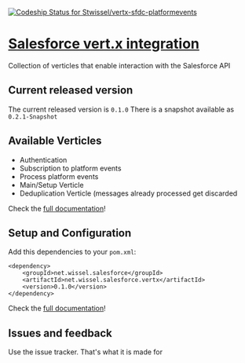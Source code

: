 [ ![Codeship Status for Stwissel/vertx-sfdc-platformevents](https://app.codeship.com/projects/65890500-b1cd-0135-81e1-7645507f84f6/status?branch=master)](https://app.codeship.com/projects/257955)

# [Salesforce vert.x integration](https://stwissel.github.io/vertx-sfdc-platformevents)

Collection of verticles that enable interaction with the Salesforce API

## Current released version

The current released version is `0.1.0`
There is a snapshot available as `0.2.1-Snapshot`

## Available Verticles

- Authentication
- Subscription to platform events
- Process platform events
- Main/Setup Verticle
- Deduplication Verticle (messages already processed get discarded

Check the [full documentation](https://stwissel.github.io/vertx-sfdc-platformevents)!

## Setup and Configuration

Add this dependencies to your `pom.xml`:

```
<dependency>
	<groupId>net.wissel.salesforce</groupId>
	<artifactId>net.wissel.salesforce.vertx</artifactId>
	<version>0.1.0</version>
</dependency>
```
Check the [full documentation](https://stwissel.github.io/vertx-sfdc-platformevents)!

## Issues and feedback

Use the issue tracker. That's what it is made for
